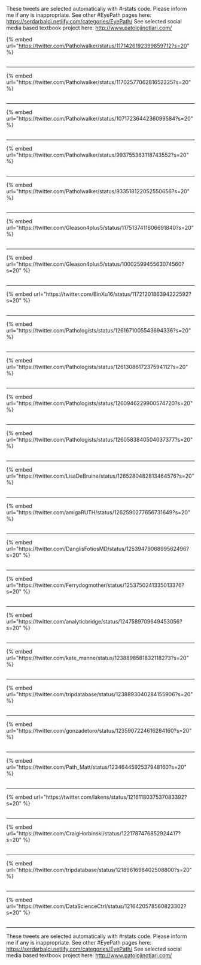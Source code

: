 

These tweets are selected automatically with #rstats code. Please inform me if any is inappropriate.
See other #EyePath pages here: https://serdarbalci.netlify.com/categories/EyePath/ 
See selected social media based textbook project here: http://www.patolojinotlari.com/

{% embed url="https://twitter.com/Patholwalker/status/1171426192399859712?s=20" %}<br>
<br>
<hr>
{% embed url="https://twitter.com/Patholwalker/status/1170257706281652225?s=20" %}<br>
<br>
<hr>
{% embed url="https://twitter.com/Patholwalker/status/1071723644236099584?s=20" %}<br>
<br>
<hr>
{% embed url="https://twitter.com/Patholwalker/status/993755363118743552?s=20" %}<br>
<br>
<hr>
{% embed url="https://twitter.com/Patholwalker/status/933518122052550656?s=20" %}<br>
<br>
<hr>
{% embed url="https://twitter.com/Gleason4plus5/status/1175137411606691840?s=20" %}<br>
<br>
<hr>
{% embed url="https://twitter.com/Gleason4plus5/status/1000259945563074560?s=20" %}<br>
<br>
<hr>
{% embed url="https://twitter.com/BinXu16/status/1172120186394222592?s=20" %}<br>
<br>
<hr>
{% embed url="https://twitter.com/Pathologists/status/1261671005543694336?s=20" %}<br>
<br>
<hr>
{% embed url="https://twitter.com/Pathologists/status/1261308617237594112?s=20" %}<br>
<br>
<hr>
{% embed url="https://twitter.com/Pathologists/status/1260946229900574720?s=20" %}<br>
<br>
<hr>
{% embed url="https://twitter.com/Pathologists/status/1260583840504037377?s=20" %}<br>
<br>
<hr>
{% embed url="https://twitter.com/LisaDeBruine/status/1265280482813464576?s=20" %}<br>
<br>
<hr>
{% embed url="https://twitter.com/amigaRUTH/status/1262590277656731649?s=20" %}<br>
<br>
<hr>
{% embed url="https://twitter.com/DanglisFotiosMD/status/1253947906899562496?s=20" %}<br>
<br>
<hr>
{% embed url="https://twitter.com/Ferrydogmother/status/1253750241335013376?s=20" %}<br>
<br>
<hr>
{% embed url="https://twitter.com/analyticbridge/status/1247589709649453056?s=20" %}<br>
<br>
<hr>
{% embed url="https://twitter.com/kate_manne/status/1238898581832118273?s=20" %}<br>
<br>
<hr>
{% embed url="https://twitter.com/tripdatabase/status/1238893040284155906?s=20" %}<br>
<br>
<hr>
{% embed url="https://twitter.com/gonzadetoro/status/1235907224616284160?s=20" %}<br>
<br>
<hr>
{% embed url="https://twitter.com/Path_Matt/status/1234644592537948160?s=20" %}<br>
<br>
<hr>
{% embed url="https://twitter.com/lakens/status/1216118037537083392?s=20" %}<br>
<br>
<hr>
{% embed url="https://twitter.com/CraigHorbinski/status/1221787476852924417?s=20" %}<br>
<br>
<hr>
{% embed url="https://twitter.com/tripdatabase/status/1218961698402508800?s=20" %}<br>
<br>
<hr>
{% embed url="https://twitter.com/DataScienceCtrl/status/1216420578560823302?s=20" %}<br>
<br>
<hr>


These tweets are selected automatically with #rstats code. Please inform me if any is inappropriate.
See other #EyePath pages here: https://serdarbalci.netlify.com/categories/EyePath/ 
See selected social media based textbook project here: http://www.patolojinotlari.com/
